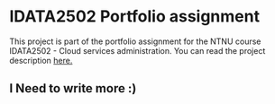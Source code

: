 # IDATA2502 Portfolio assignment

This project is part of the portfolio assignment for the NTNU course IDATA2502 - Cloud services administration. You can read the project description [here.](Project-Description.md)

## I Need to write more :)
